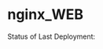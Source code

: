 # nginx_WEB

Status of Last Deployment:<br>
<img scr="https://github.com/Like2k17/nginx_WEB/workflows/CI-GitHubActions/badge.svg?branch=main"><br>
